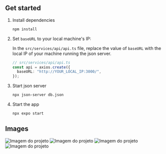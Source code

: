 ## Get started

1. Install dependencies

   ```bash
   npm install
   ```

2. Set `baseURL` to your local machine's IP:

   In the `src/services/api/api.ts` file, replace the value of `baseURL` with the local IP of your machine running the json server.

   ```ts
   // src/services/api/api.ts
   const api = axios.create({
     baseURL: "http://YOUR_LOCAL_IP:3000/",
   });
   ```

3. Start json server

   ```bash
   npx json-server db.json
   ```

4. Start the app

   ```bash
   npx expo start
   ```

## Images

![Imagem do projeto](public/devfood.jpg)
![Imagem do projeto](public/restaurant.jpg)
![Imagem do projeto](public/food.jpg)
![Imagem do projeto](public/cart.jpg)

